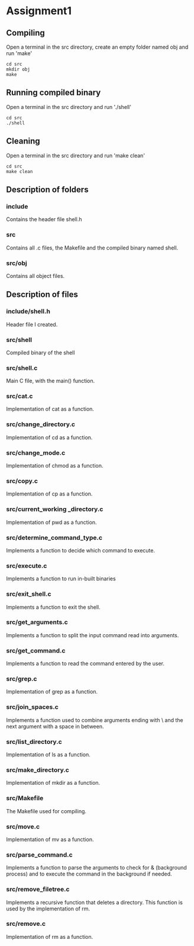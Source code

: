 
# Assignment1

## Compiling  

Open a terminal in the src directory, create an empty folder named obj and run 'make'

`cd src`    
`mkdir obj`    
`make`   

## Running compiled binary

Open a terminal in the src directory and run './shell'

`cd src`    
`./shell`

## Cleaning 

Open a terminal in the src directory and run 'make clean'

`cd src`    
`make clean`

## Description of folders

### include

Contains the header file shell.h

### src

Contains all .c files, the Makefile and the compiled binary named shell.

### src/obj

Contains all object files.


## Description of files

### include/shell.h

Header file I created.

### src/shell

Compiled binary of the shell

### src/shell.c

Main C file, with the main() function.

### src/cat.c

Implementation of cat as a function.

### src/change_directory.c

Implementation of cd as a function.

### src/change_mode.c

Implementation of chmod as a function.

### src/copy.c

Implementation of cp as a function.

### src/current_working _directory.c

Implementation of pwd as a function.

### src/determine_command_type.c

Implements a function to decide which command to execute.

### src/execute.c

Implements a function to run in-built binaries

### src/exit_shell.c

Implements a function to exit the shell.

### src/get_arguments.c

Implements a function to split the input command read into arguments.

### src/get_command.c

Implements a function to read the command entered by the user.

### src/grep.c

Implementation of grep as a function.

### src/join_spaces.c

Implements a function used to combine arguments ending with \ and the next argument with a space in between.

### src/list_directory.c

Implementation of ls as a function.

### src/make_directory.c

Implementation of mkdir as a function.

### src/Makefile

The Makefile used for compiling.

### src/move.c

Implementation of mv as a function.

### src/parse_command.c

Implements a function to parse the arguments to check for & (background process) and to execute the command in the background if needed.

### src/remove_filetree.c

Implements a recursive function that deletes a directory. This function is used by the implementation of rm.

### src/remove.c

Implementation of rm as a function.
